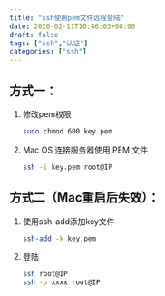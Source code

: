 ```yaml
---
title: "ssh使用pem文件远程登陆"
date: 2020-02-11T10:46:03+08:00
draft: false
tags: ["ssh","认证"]
categories: ["ssh"]
---
```

## 方式一：

1. 修改pem权限

   ```sh
   sudo chmod 600 key.pem
   ```

2. Mac OS 连接服务器使用 PEM 文件

   ```sh
   ssh -i key.pem root@IP
   ```

## 方式二（Mac重启后失效）：

1. 使用ssh-add添加key文件

   ```sh
   ssh-add -k key.pem  
   ```

2. 登陆

   ```sh
   ssh root@IP
   ssh -p xxxx root@IP
   ```
